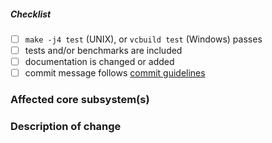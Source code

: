 <!--
Thank you for your pull request. Please provide a description above and review
the requirements below.

Bug fixes and new features should include tests and possibly benchmarks.

Contributors guide: ./CONTRIBUTING.md
-->

<!-- _Please make sure to review and check all of these items:_ -->

##### Checklist

<!-- Remove items that do not apply. For completed items, change [ ] to [x]. -->

- [ ] `make -j4 test` (UNIX), or `vcbuild test` (Windows) passes
- [ ] tests and/or benchmarks are included
- [ ] documentation is changed or added
- [ ] commit message follows
      [commit guidelines](./doc/guides/contributing/pull-requests.md#commit-message-guidelines)

<!-- _NOTE: these things are not required to open a PR and can be done afterwards / while the PR is open._ -->

### Affected core subsystem(s)

<!-- Please provide affected core subsystem(s). -->

### Description of change

<!-- Please provide a description of the change here. -->
